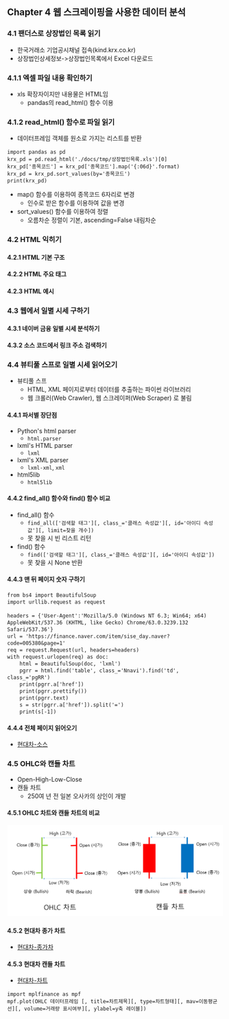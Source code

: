 ## Chapter 4 웹 스크레이핑을 사용한 데이터 분석
### 4.1 팬더스로 상장법인 목록 읽기
- 한국거래소 기업공시채널 접속(kind.krx.co.kr)
- 상장법인상세정보->상장법인목록에서 Excel 다운로드
### 4.1.1 엑셀 파일 내용 확인하기
- xls 확장자이지만 내용물은 HTML임
  - pandas의 read_html() 함수 이용
### 4.1.2 read_html() 함수로 파일 읽기
- 데이터프레임 객체를 원소로 가지는 리스트를 반환
```
import pandas as pd
krx_pd = pd.read_html('./docs/tmp/상장법인목록.xls')[0]
krx_pd['종목코드'] = krx_pd['종목코드'].map('{:06d}'.format)
krx_pd = krx_pd.sort_values(by='종목코드')
print(krx_pd)
```
  - map() 함수를 이용하여 종목코드 6자리로 변경
    - 인수로 받은 함수를 이용하여 값을 변경
  - sort_values() 함수를 이용하여 정렬
    - 오름차순 정렬이 기본, ascending=False 내림차순
### 4.2 HTML 익히기
#### 4.2.1 HTML 기본 구조
#### 4.2.2 HTML 주요 태그
#### 4.2.3 HTML 예시
### 4.3 웹에서 일별 시세 구하기
#### 4.3.1 네이버 금융 일별 시세 분석하기
#### 4.3.2 소스 코드에서 링크 주소 검색하기
### 4.4 뷰티풀 스프로 일별 시세 읽어오기
- 뷰티풀 스프
  - HTML, XML 페이지로부터 데이터를 추출하는 파이썬 라이브러리
  - 웹 크롤러(Web Crawler), 웹 스크레이퍼(Web Scraper) 로 불림
#### 4.4.1 파서별 장단점
- Python's html parser
  - `html.parser`
- lxml's HTML parser
  - `lxml`
- lxml's XML parser
  - `lxml-xml`, `xml`
- html5lib
  - `html5lib`
#### 4.4.2 find_all() 함수와 find() 함수 비교
- find_all() 함수
  - `find_all(['검색할 태그'][, class_='클래스 속성값'][, id='아이디 속성값'][, limit=찾을 개수])`
  - 못 찾을 시 빈 리스트 리턴
- find() 함수
  - `find(['검색할 태그'][, class_='클래스 속성값'][, id='아이디 속성값'])`
  - 못 찾을 시 None 반환
#### 4.4.3 맨 뒤 페이지 숫자 구하기
``` 
from bs4 import BeautifulSoup
import urllib.request as request

headers = {'User-Agent':'Mozilla/5.0 (Windows NT 6.3; Win64; x64) AppleWebKit/537.36 (KHTML, like Gecko) Chrome/63.0.3239.132 Safari/537.36'}
url = 'https://finance.naver.com/item/sise_day.naver?code=005380&page=1'
req = request.Request(url, headers=headers)
with request.urlopen(req) as doc:
    html = BeautifulSoup(doc, 'lxml')
    pgrr = html.find('table', class_='Nnavi').find('td', class_='pgRR')
    print(pgrr.a['href'])
    print(pgrr.prettify())
    print(pgrr.text)
    s = str(pgrr.a['href']).split('=')
    print(s[-1])
```
#### 4.4.4 전체 페이지 읽어오기
- [현대차-소스](../src/04/total_page.py)
### 4.5 OHLC와 캔들 차트
- Open-High-Low-Close
- 캔들 차트
  - 250여 년 전 일본 오사카의 상인이 개발
#### 4.5.1 OHLC 차트와 캔들 차트의 비교
![차트 비교](../img/OhlcCandleChart.jpg)  
#### 4.5.2 현대차 종가 차트
- [현대차-종가차](../src/04/close_chart.py)
#### 4.5.3 현대차 캔들 차트
- [현대차-차트](../src/04/candle_chart.py)
``` 
import mplfinance as mpf
mpf.plot(OHLC 데이터프레임 [, title=차트제목][, type=차트형태][, mav=이동평균선][, volume=거래량 표시여부][, ylabel=y축 레이블]) 
```